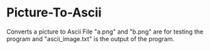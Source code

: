 # Picture-To-Ascii
Converts a picture to Ascii
File "a.png" and "b.png" are for testing the program and "ascii_image.txt" is the output of the program.
